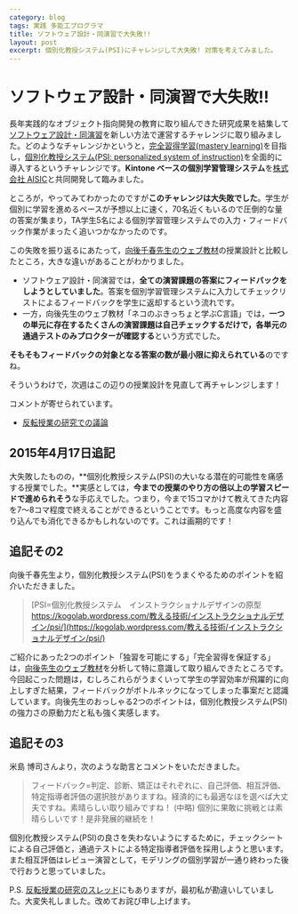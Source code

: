 ```yaml
---
category: blog
tags: 実践 多能工プログラマ
title: ソフトウェア設計・同演習で大失敗!!
layout: post
excerpt: 個別化教授システム(PSI)にチャレンジして大失敗! 対策を考えてみました。
---
```

# ソフトウェア設計・同演習で大失敗!!

長年実践的なオブジェクト指向開発の教育に取り組んできた研究成果を結集して[ソフトウェア設計・同演習](/courses/SoftwareDesign.html)を新しい方法で運営するチャレンジに取り組みました。どのようなチャレンジかというと，[完全習得学習(mastery learning)](http://www.gsis.kumamoto-u.ac.jp/opencourses/pf/2Block/03/1_text.html)を目指し，[個別化教授システム(PSI: personalized system of instruction)](http://www.gsis.kumamoto-u.ac.jp/opencourses/pf/2Block/03/2_text.html)を全面的に導入するというチャレンジです。**Kintone ベースの個別学習管理システム**を[株式会社 AISIC](http://aisic.jp)と共同開発して臨みました。

ところが，やってみてわかったのですが**このチャレンジは大失敗でした**。学生が個別に学習を進めるペースが予想以上に速く，70名近くもいるので圧倒的な量の答案が集まり，TA学生5名による個別学習管理システムでの入力・フィードバック作業がまったく追いつかなかったのです。

この失敗を振り返るにあたって，[向後千春先生のウェブ教材](https://kogolab.wordpress.com/material/web教材/)の授業設計と比較したところ，大きな違いがあることがわかりました。

* ソフトウェア設計・同演習では，**全ての演習課題の答案にフィードバックをしようとしていました**。答案を個別学習管理システムに入力してチェックリストによるフィードバックを学生に返却するという流れです。
* 一方，向後先生のウェブ教材「ネコのぶきっちょと学ぶC言語」では，**一つの単元に存在するたくさんの演習課題は自己チェックするだけで，各単元の通過テストのみプロクターが確認する**という方式でした。

**そもそもフィードバックの対象となる答案の数が最小限に抑えられている**のですね。

そういうわけで，次週はこの辺りの授業設計を見直して再チャレンジします！

コメントが寄せられています。
* [反転授業の研究での議論](https://www.facebook.com/groups/hanten/864822540243103/)

## 2015年4月17日追記

大失敗したものの，**個別化教授システム(PSI)の大いなる潜在的可能性を痛感する授業でした。**実感としては，**今までの授業のやり方の倍以上の学習スピードで進められそう**な手応えでした。つまり，今まで15コマかけて教えてきた内容を7〜8コマ程度で終えることができるということです。もっと高度な内容を盛り込んでも消化できるかもしれないのです。これは画期的です！

## 追記その2

向後千春先生より，個別化教授システム(PSI)をうまくやるためのポイントを紹介いただきました。 

> 
> [PSI=個別化教授システム　インストラクショナルデザインの原型 https://kogolab.wordpress.com/教える技術/インストラクショナルデザイン/psi/](https://kogolab.wordpress.com/教える技術/インストラクショナルデザイン/psi/)

ご紹介にあった2つのポイント「独習を可能にする」「完全習得を保証する」は，[向後先生のウェブ教材](https://kogolab.wordpress.com/material/web教材/)を分析して特に意識して取り組んできたところです。今回起こった問題は，むしろこれらがうまくいって学生の学習効率が飛躍的に向上しすぎた結果，フィードバックがボトルネックになってしまった事案だと認識しています。向後先生のおっしゃる2つのポイントは，個別化教授システム(PSI)の強力さの原動力だと私も強く実感します。

## 追記その3

米島 博司さんより，次のような助言とコメントをいただきました。

> フィードバック=判定、診断、矯正はそれぞれに、自己評価、相互評価、特定指導者評価の選択肢がありますね。経済的にも最適なほを選べば大丈夫ですね。素晴らしい取り組みですね！
(中略)
> 個別に果敢に挑戦とは素晴らしいです！是非発展的継続を！

個別化教授システム(PSI)の良さを失わないようにするために，チェックシートによる自己評価と，通過テストによる特定指導者評価を採用しようと思います。また相互評価はレビュー演習として，モデリングの個別学習が一通り終わった後で行おうと思っていました。

P.S. [反転授業の研究のスレッド](https://www.facebook.com/groups/hanten/864822540243103/)にもありますが，最初私が勘違いしていました。大変失礼しました。改めてお詫び申し上げます。

